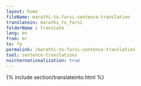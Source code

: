 ```yaml
---
layout: home
fileName: marathi-to-farsi-sentence-translation
translatein: marathi_to_farsi
folderName : translate
lang: en
from: mr
to: fa
permalink: /marathi-to-farsi-sentence-translation
tool: sentence-translations
nointernationalization: true
---
```

{% include section/translateinto.html %}
